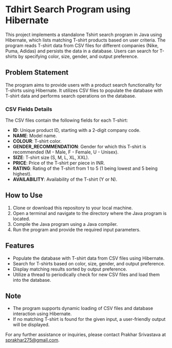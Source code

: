 # Tdhirt Search Program using Hibernate

This project implements a standalone Tshirt search program in Java using Hibernate, which lists matching T-shirt products based on user criteria. The program reads T-shirt data from CSV files for different companies (Nike, Puma, Adidas) and persists the data in a database. Users can search for T-shirts by specifying color, size, gender, and output preference.

## Problem Statement

The program aims to provide users with a product search functionality for T-shirts using Hibernate. It utilizes CSV files to populate the database with T-shirt data and performs search operations on the database.

### CSV Fields Details

The CSV files contain the following fields for each T-shirt:

- **ID**: Unique product ID, starting with a 2-digit company code.
- **NAME**: Model name.
- **COLOUR**: T-shirt color.
- **GENDER_RECOMMENDATION**: Gender for which this T-shirt is recommended (M - Male, F - Female, U - Unisex).
- **SIZE**: T-shirt size (S, M, L, XL, XXL).
- **PRICE**: Price of the T-shirt per piece in INR.
- **RATING**: Rating of the T-shirt from 1 to 5 (1 being lowest and 5 being highest).
- **AVAILABILITY**: Availability of the T-shirt (Y or N).

## How to Use

1. Clone or download this repository to your local machine.
2. Open a terminal and navigate to the directory where the Java program is located.
3. Compile the Java program using a Java compiler.
4. Run the program and provide the required input parameters.

## Features

- Populate the database with T-shirt data from CSV files using Hibernate.
- Search for T-shirts based on color, size, gender, and output preference.
- Display matching results sorted by output preference.
- Utilize a thread to periodically check for new CSV files and load them into the database.

## Note

- The program supports dynamic loading of CSV files and database interaction using Hibernate.
- If no matching T-shirt is found for the given input, a user-friendly output will be displayed.

For any further assistance or inquiries, please contact Prakhar Srivastava at sprakhar275@gmail.com.
